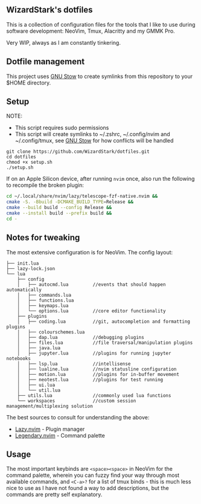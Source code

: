 ## WizardStark's dotfiles

This is a collection of configuration files for the tools that I like to use
during software development: NeoVim, Tmux, Alacritty and my GMMK Pro.

Very WIP, always as I am constantly tinkering.

## Dotfile management

This project uses [GNU Stow](https://www.gnu.org/software/stow/) to create symlinks
from this repository to your $HOME directory.

## Setup

NOTE:

- This script requires sudo permissions
- This script will create symlinks to ~/.zshrc, ~/.config/nvim and ~/.config/tmux,
  see [GNU Stow](https://www.gnu.org/software/stow/manual/stow.html#Conflicts) for how conflicts will be handled

```
git clone https://github.com/WizardStark/dotfiles.git
cd dotfiles
chmod +x setup.sh
./setup.sh
```

If on an Apple Silicon device, after running `nvim` once, also
run the following to recompile the broken plugin:

```bash
cd ~/.local/share/nvim/lazy/telescope-fzf-native.nvim &&
cmake -S. -Bbuild -DCMAKE_BUILD_TYPE=Release &&
cmake --build build --config Release &&
cmake --install build --prefix build &&
cd -
```

## Notes for tweaking

The most extensive configuration is for NeoVim. The config layout:

```
├── init.lua
├── lazy-lock.json
└── lua
    ├── config
    │   ├── autocmd.lua         //events that should happen automatically
    │   ├── commands.lua
    │   ├── functions.lua
    │   ├── keymaps.lua
    │   └── options.lua         //core editor functionality
    ├── plugins
    │   ├── coding.lua          //git, autocompletion and formatting plugins
    │   ├── colourschemes.lua
    │   ├── dap.lua             //debugging plugins
    │   ├── files.lua           //file traversal/manipulation plugins
    │   ├── java.lua
    │   ├── jupyter.lua         //plugins for running jupyter notebooks
    │   ├── lsp.lua             //intellisense
    │   ├── lualine.lua         //nvim statusline configuration
    │   ├── motion.lua          //plugins for in-buffer movement
    │   ├── neotest.lua         //plugins for test running
    │   ├── ui.lua
    │   └── util.lua
    ├── utils.lua               //commonly used lua functions
    └── workspaces              //custom session management/multiplexing solution
```

The best sources to consult for understanding the above:

- [Lazy.nvim](https://github.com/folke/lazy.nvim) - Plugin manager
- [Legendary.nvim](https://github.com/mrjones2014/legendary.nvim) - Command palette

## Usage

The most important keybinds are `<space><space>` in NeoVim for the command palette,
wherein you can fuzzy find your way through most available commands, and `<C-a>?` for
a list of tmux binds - this is much less nice to use as I have not found a way to add
descriptions, but the commands are pretty self explanatory.

